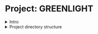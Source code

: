 # Project: GREENLIGHT

<details>
<summary>Intro</summary>
<br>
*Greenlight* -- a JSON API for retrieving and managing information about movies.

*Greenligh* API endpoints and actions:
|Method|URL Pattern|Handler|Action|
|---|---|---|
|GET|/v1/healthcheck|healthcheckHandler|Show application health and version information|
|GET|/v1/movies|listMoviesHandler|Show the details of all movies|
|POST|/v1/movies|createMovieHandler|Create a new movie|
|GET|/v1/movies/:id|showMovieHandler|Show the details of a specific movie|
|PUT|/v1/movies/:id|editMovieHandler|Update the details of a specific movie|
|DELETE|/v1/movies/:id|deleteMovieHandler|Delete a specific movie|
|POST|/v1/users/|---|Register a new user|
|PUT|/v1/users/activated|---|Activate a specific user|
|PUT|/v1/users/password|---|Update the password for a specific user|
|POST|/v1/tokens/authentication|---|Generate a new authentication token|
|POST|/v1/tokens/password-reset|---|Generate a new password-reset token|
|GET|/debug/vars|---|Display applicatoin metrics|

</details>

<details>
<summary>Project directory structure</summary>
<br>
.
├── bin
├── cmd
│   └── api
│       └── main.go
├── go.mod
├── internal
├── Makefile
├── migrations
└── remote

- The `bin` directory contains compiled application binaries, ready for deployment to a production server.
- The `cmd/api` directory contains the application-specific code for our *Greenlight* API application. Includes code for running the server, reading and writing HTTP requests, and managing authentication.
- The `internal` directory contains various ancillary packages used by our API: the code for interacting with our database, data validation, sending emails etc. Any code, which is not application-specific and can potentially be reused.
- The `migrations` direcory contains the SQL migration files for our database.
- The `remote` directory contains the configuration files and setup scripts for our production server.
- The `go.mod` file declares our project dependencies, version and module path.
- The `Makefile` contains *recipes* for automating common administrative tasks -- auditing Go code, building binaries, and executing database migrations.

</details>
